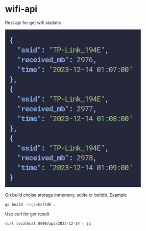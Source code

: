# wifi-api
Rest api for get wifi statistic

![image info](./img.png)

On build choise storage inmemory, sqlite or boltdb.
Example
```bash
go build -tags=boltdb .
```

Use curl for get result
```bash
curl localhost:8080/api/2023-12-14 | jq
```
